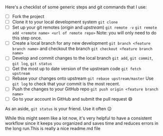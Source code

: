 Here's a checklist of some generic steps and git commands that I use:

- [ ] Fork the project
- [ ] Clone it to your local development system `git clone`
- [ ] Set up your git remotes (*origin* and *upstream*) `git remote -v` `git remote add <remote name> <url of remote repo>` Note: you will only need to do this step once.
- [ ] Create a local branch for any new development `git branch <feature branch name>` and checkout the branch `git checkout <feature branch name>`
- [ ] Develop and commit changes to the local branch `git add`, `git commit`, `git log`, `git status`
- [ ] Get the most up to date version of the upstream code `git fetch upstream`
- [ ] Rebase your changes onto upstream `git rebase upstream/master` Use `git log` to check that your commit is the most recent.
- [ ] Push the changes to your GitHub repo `git push origin <feature branch name>`
- [ ] Go to your account in GitHub and submit the pull request :smile:

As an aside, `git status` is your friend. Use it often :wink:

While this might seem like a lot now, it's very helpful to have a consistent workflow since it keeps you organized and saves time and reduces errors in the long run.This is really a nice readme.md file
